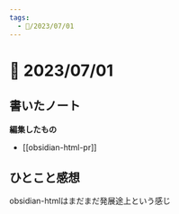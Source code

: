 ```yaml
---
tags:
  - 📅/2023/07/01
---
```


# 📅 2023/07/01

## 書いたノート

**編集したもの**

- [[obsidian-html-pr]]

## ひとこと感想

obsidian-htmlはまだまだ発展途上という感じ
